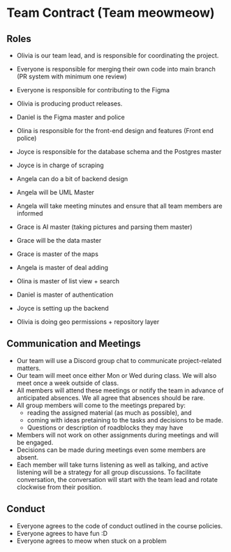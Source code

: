 # Team Contract (Team meowmeow)

## Roles

- Olivia is our team lead, and is responsible for coordinating the project.
- Everyone is responsible for merging their own code into main branch (PR system with minimum one review)
- Everyone is responsible for contributing to the Figma
- Olivia is producing product releases.
- Daniel is the Figma master and police
- Olina is responsible for the front-end design and features (Front end police)
- Joyce is responsible for the database schema and the Postgres master
- Joyce is in charge of scraping
- Angela can do a bit of backend design
- Angela will be UML Master
- Angela will take meeting minutes and ensure that all team members are informed
- Grace is AI master (taking pictures and parsing them master)
- Grace will be the data master

- Grace is master of the maps
- Angela is master of deal adding
- Olina is master of list view + search
- Daniel is master of authentication
- Joyce is setting up the backend
- Olivia is doing geo permissions + repository layer


## Communication and Meetings

- Our team will use a Discord group chat to communicate project-related matters.
- Our team will meet once either Mon or Wed during class. We will also meet once a week outside of class.
- All members will attend these meetings or notify the team in advance of anticipated absences. We all agree that absences should be rare.
- All group members will come to the meetings prepared by:
    - reading the assigned material (as much as possible), and
    - coming with ideas pretaining to the tasks and decisions to be made.
    - Questions or description of roadblocks they may have
- Members will not work on other assignments during meetings and will be engaged.
- Decisions can be made during meetings even some members are absent.
- Each member will take turns listening as well as talking, and active listening will be a strategy for all group discussions. To facilitate conversation, the conversation will start with the team lead and rotate clockwise from their position.

## Conduct

- Everyone agrees to the code of conduct outlined in the course policies.
- Everyone agrees to have fun :D
- Everyone agrees to meow when stuck on a problem
